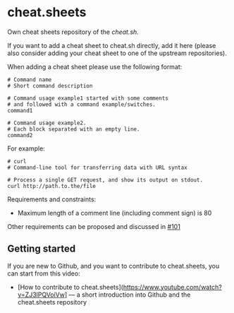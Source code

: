 # cheat.sheets

Own cheat sheets repository of the *cheat.sh*.

If you want to add a cheat sheet to cheat.sh directly,
add it here (please also consider adding your cheat sheet
to one of the upstream repositories).

When adding a cheat sheet please use the following format:

```
# Command name
# Short command description

# Command usage example1 started with some comments
# and followed with a command example/switches.
command1

# Command usage example2.
# Each block separated with an empty line.
command2
```

For example:

```
# curl
# Command-line tool for transferring data with URL syntax

# Process a single GET request, and show its output on stdout.
curl http://path.to.the/file
```

Requirements and constraints:

* Maximum length of a comment line (including comment sign) is 80

Other requirements can be proposed and discussed in [#101](https://github.com/chubin/cheat.sheets/issues/101)


## Getting started

If you are new to Github, and you want to contribute to cheat.sheets, you can start from this video:

* [How to contribute to cheat.sheets](https://www.youtube.com/watch?v=ZJ3lPQVoiVw] — a short introduction into Github and the cheat.sheets repository
